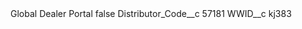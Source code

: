 <?xml version="1.0" encoding="UTF-8"?>
<CustomMetadata xmlns="http://soap.sforce.com/2006/04/metadata" xmlns:xsi="http://www.w3.org/2001/XMLSchema-instance" xmlns:xsd="http://www.w3.org/2001/XMLSchema">
    <label>Global Dealer Portal</label>
    <protected>false</protected>
    <values>
        <field>Distributor_Code__c</field>
        <value xsi:type="xsd:string">57181</value>
    </values>
    <values>
        <field>WWID__c</field>
        <value xsi:type="xsd:string">kj383</value>
    </values>
</CustomMetadata>
